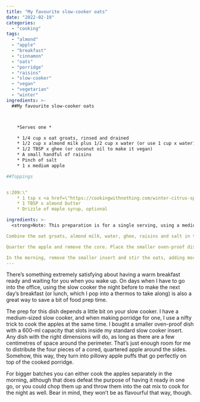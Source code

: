 ```yaml
---
title: "My favourite slow-cooker oats"
date: "2022-02-19"
categories: 
  - "cooking"
tags: 
  - "almond"
  - "apple"
  - "breakfast"
  - "cinnamon"
  - "oats"
  - "porridge"
  - "raisins"
  - "slow-cooker"
  - "vegan"
  - "vegetarian"
  - "winter"
ingredients: >-
  ##My favourite slow-cooker oats



    *Serves one *

 	* 1/4 cup x oat groats, rinsed and drained
 	* 1/2 cup x almond milk plus 1/2 cup x water (or use 1 cup x water)
 	* 1/2 TBSP x ghee (or coconut oil to make it vegan)
 	* A small handful of raisins
 	* Pinch of salt
 	* 1 x medium apple

##Toppings


s:209:\"
 	* 1 tsp x <a href=\"https://cookingwithnothing.com/winter-citrus-spice-blend/\">winter citrus spice blend</a>
 	* 1 TBSP x almond butter
 	* Drizzle of maple syrup, optional

ingredients: >-
  <strong>Note: This preparation is for a single serving, using a medium-sized slow cooker with an additional oven-proof dish insert (capacity 600 ml) that leaves a few centimetres of space between both dishes. See note in introduction for explanation, and for other serving sizes and dish dimensions. </strong>

Combine the oat groats, almond milk, water, ghee, raisins and salt in the smaller oven-proof insert.

Quarter the apple and remove the core. Place the smaller oven-proof dish inside the standard slow-cooker insert. Slip the apple quarters in the gap between the dishes. Set the slow cooker to low and leave overnight.

In the morning, remove the smaller insert and stir the oats, adding more almond milk or water if necessary to reach your desired consistency. Scoop out the apples and spoon them on top. Sprinkle over the spice blend and finish with almond butter and maple syrup, if you like.
---
```

There’s something extremely satisfying about having a warm breakfast ready and waiting for you when you wake up. On days when I have to go into the office, using the slow cooker the night before to make the next day’s breakfast (or lunch, which I pop into a thermos to take along) is also a great way to save a bit of food prep time.

The prep for this dish depends a little bit on your slow cooker. I have a medium-sized slow cooker, and when making porridge for one, I use a nifty trick to cook the apples at the same time. I bought a smaller oven-proof dish with a 600-ml capacity that slots inside my standard slow cooker insert. Any dish with the right dimensions will do, as long as there are a few centimetres of space around the perimeter. That’s just enough room for me to distribute the four pieces of a cored, quartered apple around the sides. Somehow, this way, they turn into pillowy apple puffs that go perfectly on top of the cooked porridge.

For bigger batches you can either cook the apples separately in the morning, although that does defeat the purpose of having it ready in one go, or you could chop them up and throw them into the oat mix to cook for the night as well. Bear in mind, they won’t be as flavourful that way, though.
